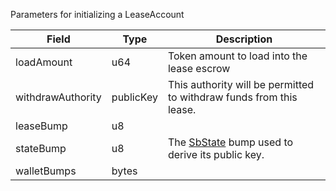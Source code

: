 Parameters for initializing a LeaseAccount

| Field             | Type      | Description                                                                     |
| ----------------- | --------- | ------------------------------------------------------------------------------- |
| loadAmount        | u64       | Token amount to load into the lease escrow                                      |
| withdrawAuthority | publicKey | This authority will be permitted to withdraw funds from this lease.             |
| leaseBump         | u8        |                                                                                 |
| stateBump         | u8        | The [SbState](/solana/idl/accounts/SbState) bump used to derive its public key. |
| walletBumps       | bytes     |                                                                                 |
